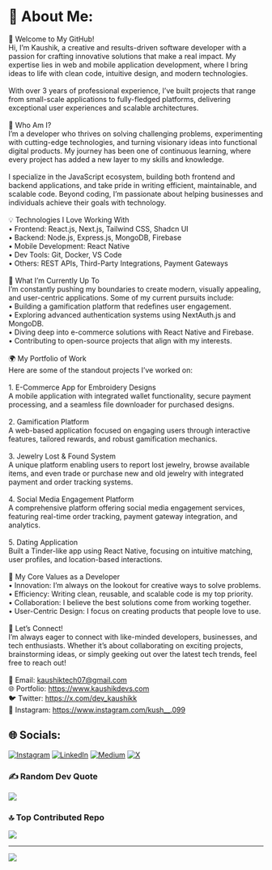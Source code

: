 # 💫 About Me:
🌟 Welcome to My GitHub!<br>Hi, I’m Kaushik, a creative and results-driven software developer with a passion for crafting innovative solutions that make a real impact. My expertise lies in web and mobile application development, where I bring ideas to life with clean code, intuitive design, and modern technologies.<br><br>With over 3 years of professional experience, I’ve built projects that range from small-scale applications to fully-fledged platforms, delivering exceptional user experiences and scalable architectures.<br><br>🎯 Who Am I?<br>I’m a developer who thrives on solving challenging problems, experimenting with cutting-edge technologies, and turning visionary ideas into functional digital products. My journey has been one of continuous learning, where every project has added a new layer to my skills and knowledge.<br><br>I specialize in the JavaScript ecosystem, building both frontend and backend applications, and take pride in writing efficient, maintainable, and scalable code. Beyond coding, I’m passionate about helping businesses and individuals achieve their goals with technology.<br><br>💡 Technologies I Love Working With<br>• Frontend: React.js, Next.js, Tailwind CSS, Shadcn UI<br>• Backend: Node.js, Express.js, MongoDB, Firebase<br>• Mobile Development: React Native<br>• Dev Tools: Git, Docker, VS Code<br>• Others: REST APIs, Third-Party Integrations, Payment Gateways<br><br>🚀 What I’m Currently Up To<br>I’m constantly pushing my boundaries to create modern, visually appealing, and user-centric applications. Some of my current pursuits include:<br>• Building a gamification platform that redefines user engagement.<br>• Exploring advanced authentication systems using NextAuth.js and MongoDB.<br>• Diving deep into e-commerce solutions with React Native and Firebase.<br>• Contributing to open-source projects that align with my interests.<br><br>🌍 My Portfolio of Work<br>Here are some of the standout projects I’ve worked on:<br><br>1. E-Commerce App for Embroidery Designs<br>A mobile application with integrated wallet functionality, secure payment processing, and a seamless file downloader for purchased designs.<br><br>2. Gamification Platform<br>A web-based application focused on engaging users through interactive features, tailored rewards, and robust gamification mechanics.<br><br>3. Jewelry Lost & Found System<br>A unique platform enabling users to report lost jewelry, browse available items, and even trade or purchase new and old jewelry with integrated payment and order tracking systems.<br><br>4. Social Media Engagement Platform<br>A comprehensive platform offering social media engagement services, featuring real-time order tracking, payment gateway integration, and analytics.<br><br>5. Dating Application<br>Built a Tinder-like app using React Native, focusing on intuitive matching, user profiles, and location-based interactions.<br><br>🌟 My Core Values as a Developer<br>• Innovation: I’m always on the lookout for creative ways to solve problems.<br>• Efficiency: Writing clean, reusable, and scalable code is my top priority.<br>• Collaboration: I believe the best solutions come from working together.<br>• User-Centric Design: I focus on creating products that people love to use.<br><br>🤝 Let’s Connect!<br>I’m always eager to connect with like-minded developers, businesses, and tech enthusiasts. Whether it’s about collaborating on exciting projects, brainstorming ideas, or simply geeking out over the latest tech trends, feel free to reach out!<br><br>📧 Email: kaushiktech07@gmail.com<br>🌐 Portfolio: https://www.kaushikdevs.com<br>🐦 Twitter: https://x.com/dev_kaushikk<br>📸 Instagram: https://www.instagram.com/kush__.099


## 🌐 Socials:
[![Instagram](https://img.shields.io/badge/Instagram-%23E4405F.svg?logo=Instagram&logoColor=white)](https://instagram.com/kush__.099) [![LinkedIn](https://img.shields.io/badge/LinkedIn-%230077B5.svg?logo=linkedin&logoColor=white)](https://linkedin.com/in/kaushik-hirpara-10b672240) [![Medium](https://img.shields.io/badge/Medium-12100E?logo=medium&logoColor=white)](https://medium.com/@@mcoder004) [![X](https://img.shields.io/badge/X-black.svg?logo=X&logoColor=white)](https://x.com/dev_kaushikk) 

### ✍️ Random Dev Quote
![](https://quotes-github-readme.vercel.app/api?type=horizontal&theme=radical)

### 🔝 Top Contributed Repo
![](https://github-contributor-stats.vercel.app/api?username=kaushikdevs&limit=5&theme=dark&combine_all_yearly_contributions=true)

---
[![](https://visitcount.itsvg.in/api?id=kaushikdevs&icon=0&color=0)](https://visitcount.itsvg.in)

<!-- Proudly created with GPRM ( https://gprm.itsvg.in ) -->
